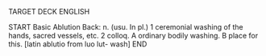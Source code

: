 TARGET DECK
ENGLISH

START
Basic
Ablution
Back: n. (usu. In pl.) 1 ceremonial washing of the hands, sacred vessels, etc. 2 colloq. A ordinary bodily washing. B place for this. [latin ablutio from luo lut- wash]
END
